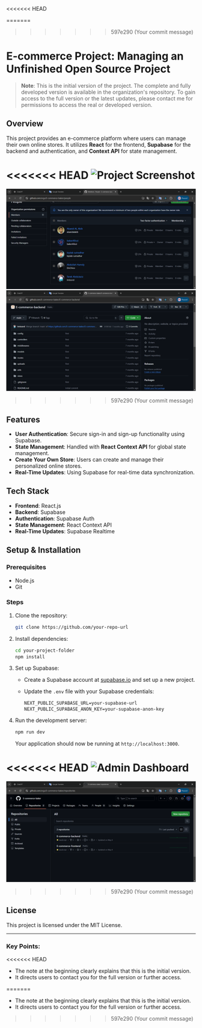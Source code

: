 <<<<<<< HEAD


=======
>>>>>>> 597e290 (Your commit message)
# E-commerce Project: Managing an Unfinished Open Source Project

> **Note**: This is the initial version of the project. The complete and fully developed version is available in the organization's repository. To gain access to the full version or the latest updates, please contact me for permissions to access the real or developed version.

## Overview

This project provides an e-commerce platform where users can manage their own online stores. It utilizes **React** for the frontend, **Supabase** for the backend and authentication, and **Context API** for state management.

<<<<<<< HEAD
![Project Screenshot](./images/project-screenshot.png)
=======
![Project Screenshot](./public//image/Members%20·%20People%20·%20E-commerce-baker%20-%20Google%20Chrome%2011_25_2024%206_38_22%20PM.png)
![Project Screenshot](./public/image/Members%20·%20People%20·%20E-commerce-baker%20-%20Google%20Chrome%2011_25_2024%206_38_51%20PM.png)
>>>>>>> 597e290 (Your commit message)

## Features

- **User Authentication**: Secure sign-in and sign-up functionality using Supabase.
- **State Management**: Handled with **React Context API** for global state management.
- **Create Your Own Store**: Users can create and manage their personalized online stores.
- **Real-Time Updates**: Using Supabase for real-time data synchronization.

## Tech Stack

- **Frontend**: React.js
- **Backend**: Supabase
- **Authentication**: Supabase Auth
- **State Management**: React Context API
- **Real-Time Updates**: Supabase Realtime

## Setup & Installation

### Prerequisites

- Node.js
- Git

### Steps

1. Clone the repository:

   ```bash
   git clone https://github.com/your-repo-url
   ```

2. Install dependencies:

   ```bash
   cd your-project-folder
   npm install
   ```

3. Set up Supabase:

   - Create a Supabase account at [supabase.io](https://supabase.io) and set up a new project.
   - Update the `.env` file with your Supabase credentials:

     ```
     NEXT_PUBLIC_SUPABASE_URL=your-supabase-url
     NEXT_PUBLIC_SUPABASE_ANON_KEY=your-supabase-anon-key
     ```

4. Run the development server:

   ```bash
   npm run dev
   ```

   Your application should now be running at `http://localhost:3000`.

<<<<<<< HEAD
![Admin Dashboard](./images/admin-dashboard.png)
=======
![Admin Dashboard](./public//image//Members%20·%20People%20·%20E-commerce-baker%20-%20Google%20Chrome%2011_25_2024%206_39_11%20PM.png)
>>>>>>> 597e290 (Your commit message)

## License

This project is licensed under the MIT License.

---

### Key Points:
<<<<<<< HEAD
- The note at the beginning clearly explains that this is the initial version.
- It directs users to contact you for the full version or further access.

=======

- The note at the beginning clearly explains that this is the initial version.
- It directs users to contact you for the full version or further access.
>>>>>>> 597e290 (Your commit message)
